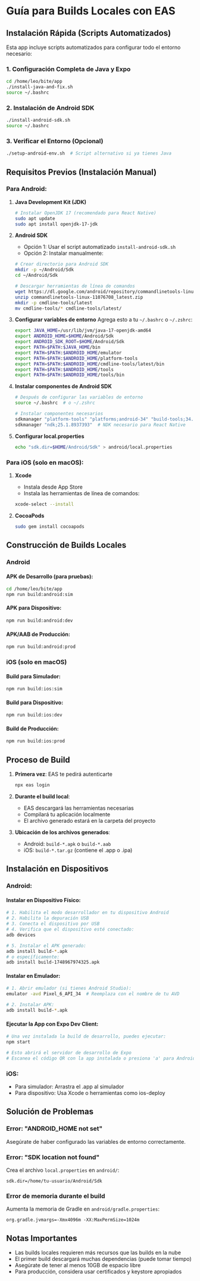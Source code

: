# Guía para Builds Locales con EAS

## Instalación Rápida (Scripts Automatizados)

Esta app incluye scripts automatizados para configurar todo el entorno necesario:

### 1. **Configuración Completa de Java y Expo**
```bash
cd /home/leo/bite/app
./install-java-and-fix.sh
source ~/.bashrc
```

### 2. **Instalación de Android SDK**
```bash
./install-android-sdk.sh
source ~/.bashrc
```

### 3. **Verificar el Entorno (Opcional)**
```bash
./setup-android-env.sh  # Script alternativo si ya tienes Java
```

## Requisitos Previos (Instalación Manual)

### Para Android:

1. **Java Development Kit (JDK)**
   ```bash
   # Instalar OpenJDK 17 (recomendado para React Native)
   sudo apt update
   sudo apt install openjdk-17-jdk
   ```

2. **Android SDK**
   - Opción 1: Usar el script automatizado `install-android-sdk.sh`
   - Opción 2: Instalar manualmente:
   ```bash
   # Crear directorio para Android SDK
   mkdir -p ~/Android/Sdk
   cd ~/Android/Sdk
   
   # Descargar herramientas de línea de comandos
   wget https://dl.google.com/android/repository/commandlinetools-linux-11076708_latest.zip
   unzip commandlinetools-linux-11076708_latest.zip
   mkdir -p cmdline-tools/latest
   mv cmdline-tools/* cmdline-tools/latest/
   ```

3. **Configurar variables de entorno**
   Agrega esto a tu `~/.bashrc` o `~/.zshrc`:
   ```bash
   export JAVA_HOME=/usr/lib/jvm/java-17-openjdk-amd64
   export ANDROID_HOME=$HOME/Android/Sdk
   export ANDROID_SDK_ROOT=$HOME/Android/Sdk
   export PATH=$PATH:$JAVA_HOME/bin
   export PATH=$PATH:$ANDROID_HOME/emulator
   export PATH=$PATH:$ANDROID_HOME/platform-tools
   export PATH=$PATH:$ANDROID_HOME/cmdline-tools/latest/bin
   export PATH=$PATH:$ANDROID_HOME/tools
   export PATH=$PATH:$ANDROID_HOME/tools/bin
   ```

4. **Instalar componentes de Android SDK**
   ```bash
   # Después de configurar las variables de entorno
   source ~/.bashrc  # o ~/.zshrc
   
   # Instalar componentes necesarios
   sdkmanager "platform-tools" "platforms;android-34" "build-tools;34.0.0"
   sdkmanager "ndk;25.1.8937393"  # NDK necesario para React Native
   ```

5. **Configurar local.properties**
   ```bash
   echo "sdk.dir=$HOME/Android/Sdk" > android/local.properties
   ```

### Para iOS (solo en macOS):

1. **Xcode**
   - Instala desde App Store
   - Instala las herramientas de línea de comandos:
   ```bash
   xcode-select --install
   ```

2. **CocoaPods**
   ```bash
   sudo gem install cocoapods
   ```

## Construcción de Builds Locales

### Android

#### APK de Desarrollo (para pruebas):
```bash
cd /home/leo/bite/app
npm run build:android:sim
```

#### APK para Dispositivo:
```bash
npm run build:android:dev
```

#### APK/AAB de Producción:
```bash
npm run build:android:prod
```

### iOS (solo en macOS)

#### Build para Simulador:
```bash
npm run build:ios:sim
```

#### Build para Dispositivo:
```bash
npm run build:ios:dev
```

#### Build de Producción:
```bash
npm run build:ios:prod
```

## Proceso de Build

1. **Primera vez**: EAS te pedirá autenticarte
   ```bash
   npx eas login
   ```

2. **Durante el build local**:
   - EAS descargará las herramientas necesarias
   - Compilará tu aplicación localmente
   - El archivo generado estará en la carpeta del proyecto

3. **Ubicación de los archivos generados**:
   - Android: `build-*.apk` o `build-*.aab`
   - iOS: `build-*.tar.gz` (contiene el .app o .ipa)

## Instalación en Dispositivos

### Android:

#### Instalar en Dispositivo Físico:
```bash
# 1. Habilita el modo desarrollador en tu dispositivo Android
# 2. Habilita la depuración USB
# 3. Conecta el dispositivo por USB
# 4. Verifica que el dispositivo esté conectado:
adb devices

# 5. Instalar el APK generado:
adb install build-*.apk
# o específicamente:
adb install build-1748967974325.apk
```

#### Instalar en Emulador:
```bash
# 1. Abrir emulador (si tienes Android Studio):
emulator -avd Pixel_6_API_34  # Reemplaza con el nombre de tu AVD

# 2. Instalar APK:
adb install build-*.apk
```

#### Ejecutar la App con Expo Dev Client:
```bash
# Una vez instalada la build de desarrollo, puedes ejecutar:
npm start

# Esto abrirá el servidor de desarrollo de Expo
# Escanea el código QR con la app instalada o presiona 'a' para Android
```

### iOS:
- Para simulador: Arrastra el .app al simulador
- Para dispositivo: Usa Xcode o herramientas como ios-deploy

## Solución de Problemas

### Error: "ANDROID_HOME not set"
Asegúrate de haber configurado las variables de entorno correctamente.

### Error: "SDK location not found"
Crea el archivo `local.properties` en `android/`:
```
sdk.dir=/home/tu-usuario/Android/Sdk
```

### Error de memoria durante el build
Aumenta la memoria de Gradle en `android/gradle.properties`:
```
org.gradle.jvmargs=-Xmx4096m -XX:MaxPermSize=1024m
```

## Notas Importantes

- Las builds locales requieren más recursos que las builds en la nube
- El primer build descargará muchas dependencias (puede tomar tiempo)
- Asegúrate de tener al menos 10GB de espacio libre
- Para producción, considera usar certificados y keystore apropiados
